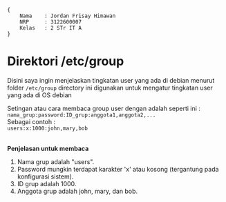 ```
{
    Nama    : Jordan Frisay Himawan
    NRP     : 3122600007
    Kelas   : 2 STr IT A
}
```
# Direktori /etc/group

Disini saya ingin menjelaskan tingkatan user yang ada di debian menurut folder `/etc/group`
directory ini digunakan untuk mengatur tingkatan user yang ada di OS debian
<br />

Setingan atau cara membaca group user dengan adalah seperti ini :
<br />
`nama_grup:password:ID_grup:anggota1,anggota2,...`
<br />
Sebagai contoh :
<br />
`users:x:1000:john,mary,bob`
<br />
<br />

**Penjelasan untuk membaca**

1. Nama grup adalah "users".<br />
2. Password mungkin terdapat karakter 'x' atau kosong (tergantung pada konfigurasi sistem).<br />
3. ID grup adalah 1000.<br />
4. Anggota grup adalah john, mary, dan bob.<br />
